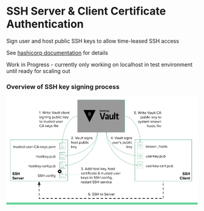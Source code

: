# SSH Server & Client Certificate Authentication

Sign user and host public SSH keys to allow time-leased SSH access

See [hashicorp documentation](https://www.vaultproject.io/docs/secrets/ssh/signed-ssh-certificates.html) for details

Work in Progress - currently only working on localhost in test environment until ready for scaling out

### Overview of SSH key signing process
![Alt text](/images/key-signing-overview.png "Key signing overview")

